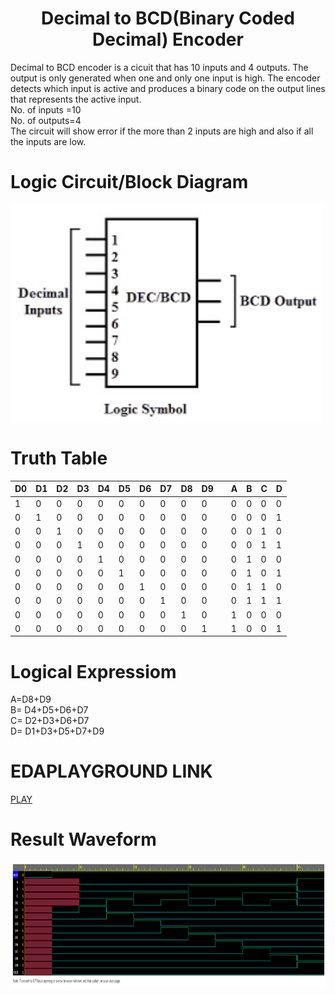 <h1 align="center"><b>Decimal to BCD(Binary Coded Decimal) Encoder</b></h1>

Decimal to BCD encoder is a cicuit that has 10 inputs and 4 outputs. The output is only generated when one and only one input is high. The encoder detects which input is active and produces a binary code on the output lines that represents the active input.<br/>
No. of inputs =10 <br/>
No. of outputs=4 <br/>
The circuit will show error if the more than 2 inputs are high and also if all the inputs are low.

# Logic Circuit/Block Diagram
<img src="Endbcd.png" alt="Block Diagram" align="center" style="height: 350px; width: 500px" />

# Truth Table 
|D0|D1|D2|D3|D4|D5|D6|D7|D8|D9|  |A|B|C|D|
|--|--|--|--|--|--|--|--|--|--|--|-|-|-|-|
|1|0|0|0|0|0|0|0|0|0|  |0|0|0|0|
|0|1|0|0|0|0|0|0|0|0|  |0|0|0|1|
|0|0|1|0|0|0|0|0|0|0|  |0|0|1|0|
|0|0|0|1|0|0|0|0|0|0|  |0|0|1|1|
|0|0|0|0|1|0|0|0|0|0|  |0|1|0|0|
|0|0|0|0|0|1|0|0|0|0|  |0|1|0|1|
|0|0|0|0|0|0|1|0|0|0|  |0|1|1|0|
|0|0|0|0|0|0|0|1|0|0|  |0|1|1|1|
|0|0|0|0|0|0|0|0|1|0|  |1|0|0|0|
|0|0|0|0|0|0|0|0|0|1|  |1|0|0|1|

# Logical Expressiom
A=D8+D9<br/>
B= D4+D5+D6+D7<br/>
C= D2+D3+D6+D7<br/>
D= D1+D3+D5+D7+D9<br/>

# EDAPLAYGROUND LINK
[PLAY](https://www.edaplayground.com/x/RbCK)

# Result Waveform 
<img src="EP_WAVE_DBCD.png" alt="Waveform" style="height: 200px; width:fill"/>

